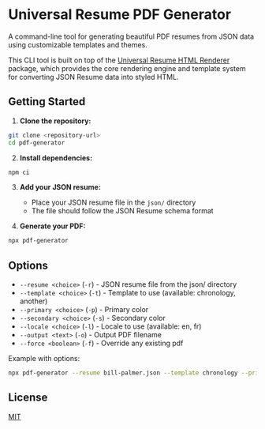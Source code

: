 # Universal Resume PDF Generator

A command-line tool for generating beautiful PDF resumes from JSON data using customizable templates and themes.

This CLI tool is built on top of the [Universal Resume HTML Renderer](https://github.com/universal-resume/html-renderer) package, which provides the core rendering engine and template system for converting JSON Resume data into styled HTML.

## Getting Started

1. **Clone the repository:**
```bash
git clone <repository-url>
cd pdf-generator
```

2. **Install dependencies:**
```bash
npm ci
```

3. **Add your JSON resume:**
   - Place your JSON resume file in the `json/` directory
   - The file should follow the JSON Resume schema format

4. **Generate your PDF:**
```bash
npx pdf-generator
```

## Options

- `--resume <choice>` (`-r`) - JSON resume file from the json/ directory
- `--template <choice>` (`-t`) - Template to use (available: chronology, another)
- `--primary <choice>` (`-p`) - Primary color
- `--secondary <choice>` (`-s`) - Secondary color
- `--locale <choice>` (`-l`) - Locale to use (available: en, fr)
- `--output <text>` (`-o`) - Output PDF filename
- `--force <boolean>` (`-f`) - Override any existing pdf

Example with options:
```bash
npx pdf-generator --resume bill-palmer.json --template chronology --primary blue --secondary sky --locale fr --output bill-palmer --force 
```

## License

[MIT](LICENSE)
